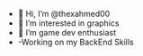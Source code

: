 - 👋 Hi, I’m @thexahmed00
- 👀 I’m interested in graphics
- 🌱 I’m game dev enthusiast
- -Working on my BackEnd Skills



<!---

--->
